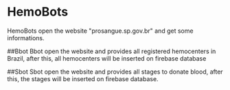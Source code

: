 # HemoBots
HemoBots open the website "prosangue.sp.gov.br" and get some informations.

##Bbot
Bbot open the website and provides all registered hemocenters in Brazil, after this, all hemocenters will be inserted on firebase database

##Sbot
Sbot open the website and provides all stages to donate blood, after this, the stages will be inserted on firebase database.
